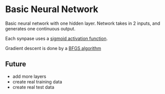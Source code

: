 # Basic Neural Network

Basic neural network with one hidden layer. Network takes in 2 inputs, and generates one continuous output.

Each synpase uses a [sigmoid activation function](https://en.wikipedia.org/wiki/Sigmoid_function).

Gradient descent is done by a [BFGS algorithm](https://en.wikipedia.org/wiki/Broyden%E2%80%93Fletcher%E2%80%93Goldfarb%E2%80%93Shanno_algorithm)

## Future
- add more layers
- create real training data
- create real test data
